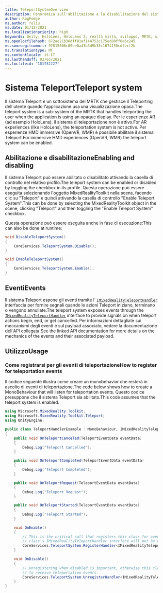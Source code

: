 ```yaml
---
title: TeleportSystemOverview
description: Panoramica sull'abilitazione e la disabilitazione del sistema Teleport in MRTK
author: RogPodge
ms.author: roliu
ms.date: 01/12/2021
ms.localizationpriority: high
keywords: Unity, HoloLens, HoloLens 2, realtà mista, sviluppo, MRTK, sistema Teleport,
ms.openlocfilehash: 872ae21b36dff81af144752c175ed80ff0e6c245
ms.sourcegitcommit: 97815006c09be0a43b3d9b33c1674150cdfecf2b
ms.translationtype: MT
ms.contentlocale: it-IT
ms.lasthandoff: 03/03/2021
ms.locfileid: "101782227"
---
```

# <a name="teleport-system"></a><span data-ttu-id="72356-104">Sistema Teleport</span><span class="sxs-lookup"><span data-stu-id="72356-104">Teleport system</span></span>

<span data-ttu-id="72356-105">Il sistema Teleport è un sottosistema del MRTK che gestisce il Teleporting dell'utente quando l'applicazione usa una visualizzazione opaca.</span><span class="sxs-lookup"><span data-stu-id="72356-105">The teleport system is a sub-system of the MRTK that handles teleporting the user when the application is using an opaque display.</span></span> <span data-ttu-id="72356-106">Per le esperienze AR (ad esempio HoloLens), il sistema di teleportazione non è attivo.</span><span class="sxs-lookup"><span data-stu-id="72356-106">For AR experiences (like HoloLens), the teleportation system is not active.</span></span> <span data-ttu-id="72356-107">Per esperienze HMD immersive (OpenVR, WMR) è possibile abilitare il sistema Teleport.</span><span class="sxs-lookup"><span data-stu-id="72356-107">For immersive HMD experiences (OpenVR, WMR) the teleport system can be enabled.</span></span>

## <a name="enabling-and-disabling"></a><span data-ttu-id="72356-108">Abilitazione e disabilitazione</span><span class="sxs-lookup"><span data-stu-id="72356-108">Enabling and disabling</span></span>

<span data-ttu-id="72356-109">Il sistema Teleport può essere abilitato o disabilitato attivando la casella di controllo nel relativo profilo.</span><span class="sxs-lookup"><span data-stu-id="72356-109">The teleport system can be enabled or disabled by toggling the checkbox in its profile.</span></span>
<span data-ttu-id="72356-110">Questa operazione può essere eseguita selezionando l'oggetto MixedRealityToolkit nella scena, facendo clic su "Teleport" e quindi attivando la casella di controllo "Enable Teleport System".</span><span class="sxs-lookup"><span data-stu-id="72356-110">This can be done by selecting the MixedRealityToolkit object in the scene, clicking "Teleport" and then toggling the "Enable Teleport System" checkbox.</span></span>

<span data-ttu-id="72356-111">Questa operazione può essere eseguita anche in fase di esecuzione:</span><span class="sxs-lookup"><span data-stu-id="72356-111">This can also be done at runtime:</span></span>

```c#
void DisableTeleportSystem()
{
    CoreServices.TeleportSystem.Disable();
}

void EnableTeleportSystem()
{
    CoreServices.TeleportSystem.Enable();
}
```

## <a name="events"></a><span data-ttu-id="72356-112">Eventi</span><span class="sxs-lookup"><span data-stu-id="72356-112">Events</span></span>

<span data-ttu-id="72356-113">Il sistema Teleport espone gli eventi tramite l' [`IMixedRealityTeleportHandler`](xref:Microsoft.MixedReality.Toolkit.Teleport.IMixedRealityTeleportHandler) interfaccia per fornire segnali quando le azioni Teleport iniziano, terminano o vengono annullate.</span><span class="sxs-lookup"><span data-stu-id="72356-113">The teleport system exposes events through the [`IMixedRealityTeleportHandler`](xref:Microsoft.MixedReality.Toolkit.Teleport.IMixedRealityTeleportHandler) interface to provide signals on when teleport actions begin, end, or get cancelled.</span></span>
<span data-ttu-id="72356-114">Per informazioni dettagliate sui meccanismi degli eventi e sul payload associato, vedere la documentazione dell'API collegata.</span><span class="sxs-lookup"><span data-stu-id="72356-114">See the linked API documentation for more details on the mechanics of the events and their associated payload.</span></span>

## <a name="usage"></a><span data-ttu-id="72356-115">Utilizzo</span><span class="sxs-lookup"><span data-stu-id="72356-115">Usage</span></span>

### <a name="how-to-register-for-teleportation-events"></a><span data-ttu-id="72356-116">Come registrarsi per gli eventi di teleportazione</span><span class="sxs-lookup"><span data-stu-id="72356-116">How to register for teleportation events</span></span>

<span data-ttu-id="72356-117">Il codice seguente illustra come creare un monobehavior che resterà in ascolto di eventi di teleportazione.</span><span class="sxs-lookup"><span data-stu-id="72356-117">The code below shows how to create a MonoBehaviour that will listen for teleportation events.</span></span> <span data-ttu-id="72356-118">Questo codice presuppone che il sistema Teleport sia abilitato.</span><span class="sxs-lookup"><span data-stu-id="72356-118">This code assumes that the teleport system is enabled.</span></span>

```c#
using Microsoft.MixedReality.Toolkit;
using Microsoft.MixedReality.Toolkit.Teleport;
using UnityEngine;

public class TeleportHandlerExample : MonoBehaviour, IMixedRealityTeleportHandler
{
    public void OnTeleportCanceled(TeleportEventData eventData)
    {
        Debug.Log("Teleport Cancelled");
    }

    public void OnTeleportCompleted(TeleportEventData eventData)
    {
        Debug.Log("Teleport Completed");
    }

    public void OnTeleportRequest(TeleportEventData eventData)
    {
        Debug.Log("Teleport Request");
    }

    public void OnTeleportStarted(TeleportEventData eventData)
    {
        Debug.Log("Teleport Started");
    }

    void OnEnable()
    {
        // This is the critical call that registers this class for events. Without this
        // class's IMixedRealityTeleportHandler interface will not be called.
        CoreServices.TeleportSystem.RegisterHandler<IMixedRealityTeleportHandler>(this);
    }

    void OnDisable()
    {
        // Unregistering when disabled is important, otherwise this class will continue
        // to receive teleportation events.
        CoreServices.TeleportSystem.UnregisterHandler<IMixedRealityTeleportHandler>(this);
    }
}
```
